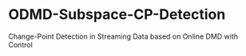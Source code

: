 # ODMD-Subspace-CP-Detection
Change-Point Detection in Streaming Data based on Online DMD with Control
